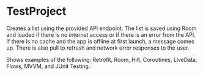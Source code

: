 # TestProject

Creates a list using the provided API endpoint.  The list is saved using Room and loaded if there is no internet access or if there is an error from the API.
If there is no cache and the app is offline at first launch, a message comes up.
There is also pull to refresh and network error responses to the user.

Shows examples of the following: Retrofit, Room, Hilt, Coroutines, LiveData, Flows, MVVM, and JUnit Testing.
